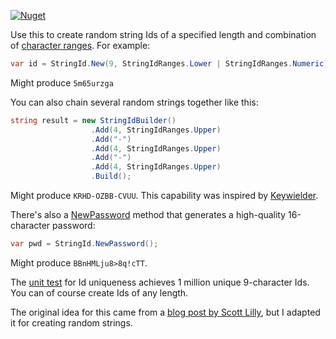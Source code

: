 [![Nuget](https://img.shields.io/nuget/v/AO.StringId)](https://www.nuget.org/packages/AO.StringId/)

Use this to create random string Ids of a specified length and combination of [character ranges](https://github.com/adamfoneil/StringId/blob/master/StringId/StringIdBuilder.cs#L10-L16). For example:

```csharp
var id = StringId.New(9, StringIdRanges.Lower | StringIdRanges.Numeric);
```
Might produce `5m65urzga`

You can also chain several random strings together like this:

```csharp
string result = new StringIdBuilder()
                  .Add(4, StringIdRanges.Upper)
                  .Add("-")
                  .Add(4, StringIdRanges.Upper)
                  .Add("-")
                  .Add(4, StringIdRanges.Upper)
                  .Build();
```
Might produce `KRHD-OZBB-CVUU`. This capability was inspired by [Keywielder](https://github.com/asakura89/Keywielder).

There's also a [NewPassword](https://github.com/adamfoneil/StringId/blob/master/StringId/StringIdBuilder.cs#L56) method that generates a high-quality 16-character password:

```csharp
var pwd = StringId.NewPassword();
```
Might produce `BBnHMLju8>8q!cTT`.

The [unit test](https://github.com/adamfoneil/StringId/blob/master/Testing/StringIdTests.cs#L11) for Id uniqueness achieves 1 million unique 9-character Ids. You can of course create Ids of any length.

The original idea for this came from a [blog post by Scott Lilly](https://scottlilly.com/create-better-random-numbers-in-c/), but I adapted it for creating random strings.
